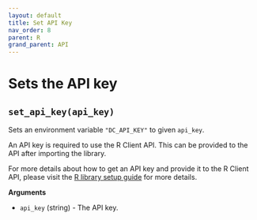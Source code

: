 ```yaml
---
layout: default
title: Set API Key
nav_order: 8
parent: R
grand_parent: API
---
```


# Sets the API key

## `set_api_key(api_key)`

Sets an environment variable `"DC_API_KEY"` to given `api_key`.

An API key is required to use the R Client API. This can be provided to
the API after importing the library.

For more details about how to get an API key and provide it to the R
Client API, please visit the [R library setup guide](/api/r/)
for more details.

**Arguments**

*   `api_key` (string) - The API key.
